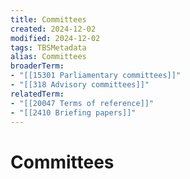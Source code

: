 ```yaml
---
title: Committees
created: 2024-12-02
modified: 2024-12-02
tags: TBSMetadata
alias: Committees
broaderTerm:
- "[[15301 Parliamentary committees]]"
- "[[318 Advisory committees]]"
relatedTerm:
- "[[20047 Terms of reference]]"
- "[[2410 Briefing papers]]"
---
```

# Committees
